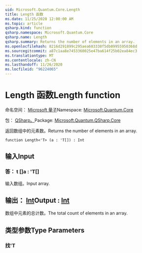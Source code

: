 ```yaml
---
uid: Microsoft.Quantum.Core.Length
title: Length 函数
ms.date: 11/25/2020 12:00:00 AM
ms.topic: article
qsharp.kind: function
qsharp.namespace: Microsoft.Quantum.Core
qsharp.name: Length
qsharp.summary: Returns the number of elements in an array.
ms.openlocfilehash: 8216d291899c295aea603338f5db89955950368d
ms.sourcegitcommit: a87c1aa8e7453360025e47ba614f25b02ea84ec3
ms.translationtype: MT
ms.contentlocale: zh-CN
ms.lasthandoff: 11/26/2020
ms.locfileid: "96224065"
---
```

# <a name="length-function"></a><span data-ttu-id="89c50-102">Length 函数</span><span class="sxs-lookup"><span data-stu-id="89c50-102">Length function</span></span>

<span data-ttu-id="89c50-103">命名空间： [Microsoft 量子](xref:Microsoft.Quantum.Core)</span><span class="sxs-lookup"><span data-stu-id="89c50-103">Namespace: [Microsoft.Quantum.Core](xref:Microsoft.Quantum.Core)</span></span>

<span data-ttu-id="89c50-104">包： [QSharp。](https://nuget.org/packages/Microsoft.Quantum.QSharp.Core)</span><span class="sxs-lookup"><span data-stu-id="89c50-104">Package: [Microsoft.Quantum.QSharp.Core](https://nuget.org/packages/Microsoft.Quantum.QSharp.Core)</span></span>


<span data-ttu-id="89c50-105">返回数组中的元素数。</span><span class="sxs-lookup"><span data-stu-id="89c50-105">Returns the number of elements in an array.</span></span>

```qsharp
function Length<'T> (a : 'T[]) : Int
```


## <a name="input"></a><span data-ttu-id="89c50-106">输入</span><span class="sxs-lookup"><span data-stu-id="89c50-106">Input</span></span>

### <a name="a--t"></a><span data-ttu-id="89c50-107">答： t []</span><span class="sxs-lookup"><span data-stu-id="89c50-107">a : 'T[]</span></span>

<span data-ttu-id="89c50-108">输入数组。</span><span class="sxs-lookup"><span data-stu-id="89c50-108">Input array.</span></span>



## <a name="output--int"></a><span data-ttu-id="89c50-109">输出： [Int](xref:microsoft.quantum.lang-ref.int)</span><span class="sxs-lookup"><span data-stu-id="89c50-109">Output : [Int](xref:microsoft.quantum.lang-ref.int)</span></span>

<span data-ttu-id="89c50-110">数组中元素的总计数。</span><span class="sxs-lookup"><span data-stu-id="89c50-110">The total count of elements in an array.</span></span>

## <a name="type-parameters"></a><span data-ttu-id="89c50-111">类型参数</span><span class="sxs-lookup"><span data-stu-id="89c50-111">Type Parameters</span></span>

### <a name="t"></a><span data-ttu-id="89c50-112">找</span><span class="sxs-lookup"><span data-stu-id="89c50-112">'T</span></span>

